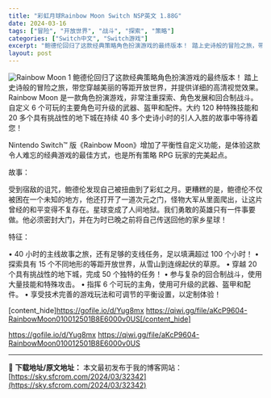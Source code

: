 ```yaml
---
title: "彩虹月球Rainbow Moon Switch NSP英文 1.88G"
date: 2024-03-16
tags: ["冒险", "开放世界", "战斗", "探索", "策略"]
categories: ["Switch中文", "Switch游戏"]
excerpt: "鲍德伦回归了这款经典策略角色扮演游戏的最终版本！ 踏上史诗般的冒险之旅，带您穿越美丽的等距开放世界，并提供详细的高清视觉效果。Rainbow Moon 是一款角色扮演游戏，非常注重探索、角色发展和回合制战斗。自定义 6 个可玩的主要角色可升级的武器、盔甲和配件。大约 120 种特殊技能和 20 多个&hellip;"
layout: post
---
```


<img class="aligncenter" src="https://sky.sfcrom.com/wp-content/uploads/2024/03/20240329100732-58de0.jpeg" alt="Rainbow Moon 1" />
鲍德伦回归了这款经典策略角色扮演游戏的最终版本！
踏上史诗般的冒险之旅，带您穿越美丽的等距开放世界，并提供详细的高清视觉效果。Rainbow Moon 是一款角色扮演游戏，非常注重探索、角色发展和回合制战斗。自定义 6 个可玩的主要角色可升级的武器、盔甲和配件。大约 120 种特殊技能和 20 多个具有挑战性的地下城在持续 40 多个史诗小时的引人入胜的故事中等待着您！

Nintendo Switch™ 版《Rainbow Moon》增加了平衡性自定义功能，是体验这款令人难忘的经典游戏的最佳方式，也是所有策略 RPG 玩家的完美起点。

故事：

受到宿敌的诅咒，鲍德伦发现自己被扭曲到了彩虹之月。更糟糕的是，鲍德伦不仅被困在一个未知的地方，他还打开了一道次元之门，怪物大军从里面爬出，让这片曾经的和平变得不复存在。星球变成了人间地狱。我们勇敢的英雄只有一件事要做。他必须密封大门，并在为时已晚之前将自己传送回他的家乡星球！

特征：

• 40 小时的主线故事之旅，还有足够的支线任务，足以填满超过 100 个小时！
• 探索具有 15 个不同地形的等距开放世界，从雪山到连绵起伏的草原。
• 穿越 20 个具有挑战性的地下城，完成 50 个独特的任务！
• 参与复杂的回合制战斗，使用大量技能和特殊攻击。
• 指挥 6 个可玩的主角，使用可升级的武器、盔甲和配件。
• 享受技术完善的游戏玩法和可调节的平衡设置，以定制体验！

[content_hide]https://gofile.io/d/Yug8mx
https://qiwi.gg/file/aKcP9604-RainbowMoon010012501B8E6000v0US[/content_hide]

<!--wechatfans start-->
https://gofile.io/d/Yug8mx
https://qiwi.gg/file/aKcP9604-RainbowMoon010012501B8E6000v0US<!--wechatfans end-->

---
📖 **下载地址/原文地址：** 本文最初发布于我的博客网站：[https://sky.sfcrom.com/2024/03/32342](https://sky.sfcrom.com/2024/03/32342)
